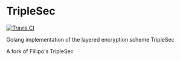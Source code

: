 TripleSec
=========

[![Travis CI](https://travis-ci.org/keybase/go-triplesec.svg?branch=master)](https://travis-ci.org/keybase/go-triplesec)

Golang implementation of the layered encryption scheme TripleSec

A fork of Fillipo's TripleSec
